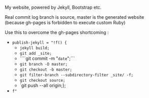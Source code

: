 My website, powered by Jekyll, Bootstrap etc.

Real commit log branch is source, master is the generated website (because gh-pages is forbidden to execute custom Ruby)

Use this to overcome the gh-pages shortcoming : 
* `publish-jekyll = "!f() {` 
	- `jekyll build;`
	- `git add _site;` 
	- ````git commit -m \"`date`\";``` 
	- `git branch -D master;`
	- `git checkout -b master;` 
	- `git filter-branch --subdirectory-filter _site/ -f;`
	- `git checkout source;` 
	- `git push --all origin;};
* `f"`
